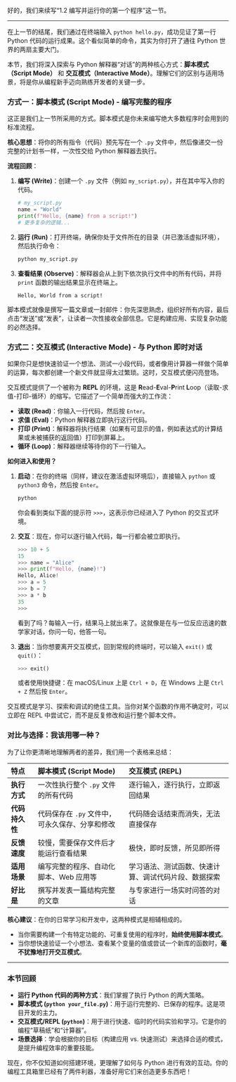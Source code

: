 好的，我们来续写“1.2 编写并运行你的第一个程序”这一节。

---

在上一节的结尾，我们通过在终端输入 `python hello.py`，成功见证了第一行 Python 代码的运行成果。这个看似简单的命令，其实为你打开了通往 Python 世界的两扇主要大门。

本节，我们将深入探索与 Python 解释器“对话”的两种核心方式：**脚本模式（Script Mode）** 和 **交互模式（Interactive Mode）**。理解它们的区别与适用场景，将是你从编程新手迈向熟练开发者的关键一步。

### 方式一：脚本模式 (Script Mode) - 编写完整的程序

这正是我们上一节所采用的方式。脚本模式是你未来编写绝大多数程序时会用到的标准流程。

**核心思想**：将你的所有指令（代码）预先写在一个 `.py` 文件中，然后像递交一份完整的计划书一样，一次性交给 Python 解释器去执行。

**流程回顾**：

1.  **编写 (Write)**：创建一个 `.py` 文件（例如 `my_script.py`），并在其中写入你的代码。
    ```python
    # my_script.py
    name = "World"
    print(f"Hello, {name} from a script!")
    # 更多复杂的逻辑...
    ```

2.  **运行 (Run)**：打开终端，确保你处于文件所在的目录（并已激活虚拟环境），然后执行命令：
    ```bash
    python my_script.py
    ```

3.  **查看结果 (Observe)**：解释器会从上到下依次执行文件中的所有代码，并将 `print` 函数的输出结果显示在终端上。
    ```
    Hello, World from a script!
    ```

脚本模式就像是撰写一篇文章或一封邮件：你先深思熟虑，组织好所有内容，最后点击“发送”或“发表”，让读者一次性接收全部信息。它是构建应用、实现复杂功能的必然选择。

### 方式二：交互模式 (Interactive Mode) - 与 Python 即时对话

如果你只是想快速验证一个想法、测试一小段代码，或者像用计算器一样做个简单的运算，每次都创建一个新文件就显得太过繁琐。这时，交互模式便闪亮登场。

交互模式提供了一个被称为 **REPL** 的环境，这是 **R**ead-**E**val-**P**rint **L**oop（读取-求值-打印-循环）的缩写。它描述了一个简单而强大的工作流：

*   **读取 (Read)**：你输入一行代码，然后按 `Enter`。
*   **求值 (Eval)**：Python 解释器立即执行这行代码。
*   **打印 (Print)**：解释器将执行结果（如果有可显示的值，例如表达式的计算结果或未被捕获的返回值）打印到屏幕上。
*   **循环 (Loop)**：解释器继续等待你的下一行输入。

**如何进入和使用？**

1.  **启动**：在你的终端（同样，建议在激活虚拟环境后），直接输入 `python` 或 `python3` 命令，然后按 `Enter`。
    ```bash
    python
    ```
    你会看到类似下面的提示符 `>>>`，这表示你已经进入了 Python 的交互式环境。

2.  **交互**：现在，你可以逐行输入代码，每一行都会被立即执行。

    ```python
    >>> 10 + 5
    15
    >>> name = "Alice"
    >>> print(f"Hello, {name}!")
    Hello, Alice!
    >>> a = 5
    >>> b = 7
    >>> a * b
    35
    >>>
    ```
    看到了吗？每输入一行，结果马上就出来了。这就像是在与一位反应迅速的数学家对话，你问一句，他答一句。

3.  **退出**：当你想要离开交互模式，回到常规的终端时，可以输入 `exit()` 或 `quit()`：
    ```python
    >>> exit()
    ```
    或者使用快捷键：在 macOS/Linux 上是 `Ctrl + D`，在 Windows 上是 `Ctrl + Z` 然后按 `Enter`。

交互模式是学习、探索和调试的绝佳工具。当你对某个函数的作用不确定时，可以立即在 REPL 中尝试它，而不是反复修改和运行整个脚本文件。

### 对比与选择：我该用哪一种？

为了让你更清晰地理解两者的差异，我们用一个表格来总结：

| 特点         | 脚本模式 (Script Mode)                               | 交互模式 (REPL)                                | 
| :----------- | :--------------------------------------------------- | :--------------------------------------------- | 
| **执行方式** | 一次性执行整个 `.py` 文件的所有代码                  | 逐行输入，逐行执行，立即返回结果               | 
| **代码持久性** | 代码保存在 `.py` 文件中，可永久保存、分享和修改        | 代码随会话结束而消失，无法直接保存             | 
| **反馈速度** | 较慢，需要保存文件后才能运行查看结果                 | 极快，即时反馈，所见即所得                     | 
| **适用场景** | 编写完整的程序、自动化脚本、Web 应用等                 | 学习语法、测试函数、快速计算、调试代码片段、数据探索 | 
| **好比是**   | 撰写并发表一篇结构完整的文章                         | 与专家进行一场实时问答的对话                   | 

**核心建议**：在你的日常学习和开发中，这两种模式是相辅相成的。

*   当你需要构建一个有特定功能的、可重复使用的程序时，**始终使用脚本模式**。
*   当你想快速验证一个小想法、查看某个变量的值或尝试一个新库的函数时，**毫不犹豫地打开交互模式**。

---

### 本节回顾

*   **运行 Python 代码的两种方式**：我们掌握了执行 Python 的两大策略。
*   **脚本模式 (`python your_file.py`)**：用于运行完整的、已保存的程序。这是项目开发的主力。
*   **交互模式/REPL (`python`)**：用于进行快速、临时的代码实验和学习。它是你的编程“草稿纸”和“计算器”。
*   **场景选择**：学会根据你的目标（构建应用 vs. 快速测试）来选择合适的模式，是提升编程效率的重要技能。

现在，你不仅知道如何搭建环境，更理解了如何与 Python 进行有效的互动。你的编程工具箱里已经有了两件利器，准备好用它们来创造更多东西吧！